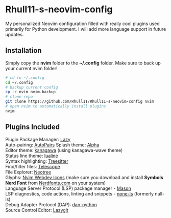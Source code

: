 # Rhull11-s-neovim-config
My personalized Neovim configuration filled with really cool plugins used primarily for Python development. I will add more language support in future updates.

## Installation
Simply copy the **nvim** folder to the **~/.config** folder.
Make sure to back up your current nvim folder!

```zsh
# cd to ~/.config
cd ~/.config
# backup current config
cp -r nvim nvim.backup
# clone repo
git clone https://github.com/Rhull11/Rhull11-s-neovim-config nvim
# open nvim to automatically install plugins
nvim
```

## Plugins Included

Plugin Package Manager: [Lazy](https://github.com/folke/lazy.nvim) </br>
Auto-pairing: [AutoPairs](https://github.com/windwp/nvim-autopairs)
Splash theme: [Alpha](https://github.com/goolord/alpha-nvim)  
Editor theme: [kanagawa](https://github.com/rebelot/kanagawa.nvim) (using kanagawa-wave theme)  
Status line theme: [lualine](https://github.com/nvim-lualine/lualine.nvim)  
Syntax highlighting: [Treesitter](https://github.com/nvim-treesitter/nvim-treesitter)  
Find/filter files: [Telescope](https://github.com/nvim-telescope/telescope.nvim)  
File Explorer: [Neotree](https://github.com/nvim-neo-tree/neo-tree.nvim)  
Glyphs: [Nvim Webdev Icons](https://github.com/nvim-tree/nvim-web-devicons) (make sure you download and install **Symbols Nerd Font** from [Nerdfonts.com](https://www.nerdfonts.com/font-downloads) on your system)  
Language Server Protocol (LSP) package manager - [Mason](https://github.com/williamboman/mason.nvim)  
LSP diagnostics, code actions, linting and snippets - [none-ls](https://github.com/nvimtools/none-ls.nvim) (formerly null-ls)  
Debug Adapter Protocol (DAP): [dap-python](https://github.com/mfussenegger/nvim-dap-python)  
Source Control Editor: [Lazygit](https://github.com/kdheepak/lazygit.nvim)  

